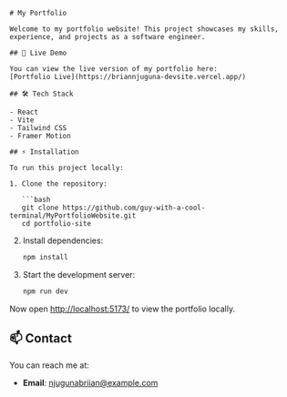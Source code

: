 

````
# My Portfolio

Welcome to my portfolio website! This project showcases my skills, experience, and projects as a software engineer.

## 🚀 Live Demo

You can view the live version of my portfolio here:  
[Portfolio Live](https://briannjuguna-devsite.vercel.app/)

## 🛠️ Tech Stack

- React
- Vite
- Tailwind CSS
- Framer Motion

## ⚡ Installation

To run this project locally:

1. Clone the repository:

   ```bash
   git clone https://github.com/guy-with-a-cool-terminal/MyPortfolioWebsite.git
   cd portfolio-site
````

2. Install dependencies:

   ```bash
   npm install
   ```

3. Start the development server:

   ```bash
   npm run dev
   ```

Now open [http://localhost:5173/](http://localhost:5173) to view the portfolio locally.

## 📫 Contact

You can reach me at:

* **Email**: [njugunabriian@example.com](mailto:njugunabriian@gmail.com)
